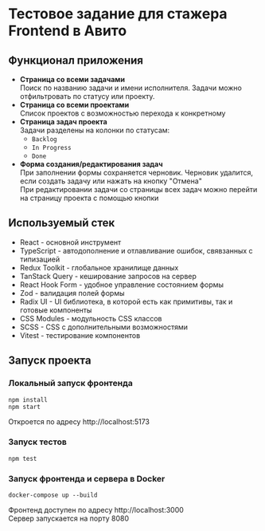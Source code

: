 # Тестовое задание для стажера Frontend в Авито

## Функционал приложения

- **Страница со всеми задачами**  
Поиск по названию задачи и имени исполнителя. Задачи можно отфильтровать по статусу или проекту.
- **Страница со всеми проектами**  
Список проектов с возможностью перехода к конкретному  
- **Страница задач проекта**  
Задачи разделены на колонки по статусам:
    - `Backlog`
    - `In Progress`
    - `Done`
- **Форма создания/редактирования задач**  
При заполнении формы сохраняется черновик. Черновик удалится, если создать задачу или нажать на кнопку "Отмена"   
При редактировании задачи со страницы всех задач можно перейти на страницу проекта с помощью кнопки

## Используемый стек

- React - основной инструмент
- TypeScript - автодополнение и отлавливание ошибок, свявзанных с типизацией
- Redux Toolkit - глобальное хранилище данных
- TanStack Query - кеширование запросов на сервер
- React Hook Form - удобное управление состоянием формы 
- Zod - валидация полей формы
- Radix UI - UI библиотека, в которой есть как примитивы, так и готовые компоненты
- CSS Modules - модульность CSS классов
- SCSS - CSS с дополнительными возможностями
- Vitest - тестирование компонентов

## Запуск проекта
### Локальный запуск фронтенда
```
npm install
npm start
```
Откроется по адресу http://localhost:5173

### Запуск тестов
```
npm test
```
### Запуск фронтенда и сервера в Docker
```
docker-compose up --build
```
Фронтенд доступен по адресу http://localhost:3000  
Сервер запускается на порту 8080
